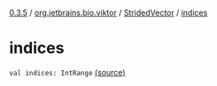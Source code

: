 [0.3.5](../../index.md) / [org.jetbrains.bio.viktor](../index.md) / [StridedVector](index.md) / [indices](.)

# indices

`val indices: IntRange` [(source)](https://github.com/JetBrains-Research/viktor/blob/0.3.5/src/main/kotlin/org/jetbrains/bio/viktor/StridedVector.kt#L54)